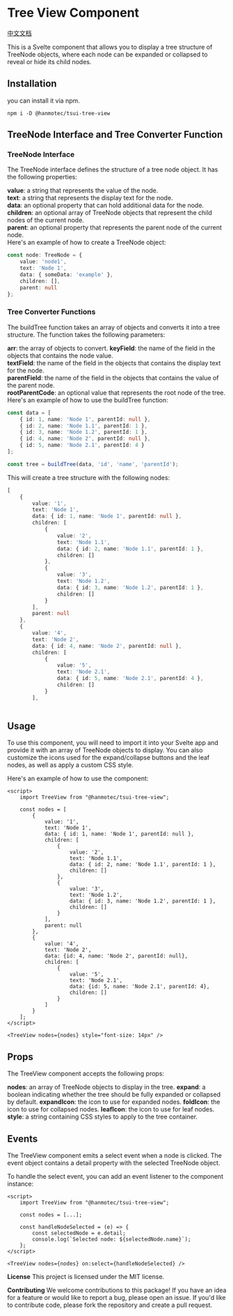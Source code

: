 # Tree View Component

[中文文档](https://github.com/hanmo-chn/svelte-tree-view/blob/main/README-CN.md)

This is a Svelte component that allows you to display a tree structure of TreeNode objects, where each node can be expanded or collapsed to reveal or hide its child nodes.

## Installation

you can install it via npm.

```shell
npm i -D @hanmotec/tsui-tree-view
```

## TreeNode Interface and Tree Converter Function

### TreeNode Interface
The TreeNode interface defines the structure of a tree node object. It has the following properties:

**value**: a string that represents the value of the node.  
**text**: a string that represents the display text for the node.  
**data**: an optional property that can hold additional data for the node.  
**children**: an optional array of TreeNode objects that represent the child nodes of the current node.  
**parent**: an optional property that represents the parent node of the current node.  
Here's an example of how to create a TreeNode object:  
```typescript
const node: TreeNode = {
    value: 'node1',
    text: 'Node 1',
    data: { someData: 'example' },
    children: [],
    parent: null
};
```

### Tree Converter Functions
The buildTree function takes an array of objects and converts it into a tree structure. The function takes the following parameters:

**arr**: the array of objects to convert.
**keyField**: the name of the field in the objects that contains the node value.  
**textField**: the name of the field in the objects that contains the display text for the node.  
**parentField**: the name of the field in the objects that contains the value of the parent node.  
**rootParentCode**: an optional value that represents the root node of the tree.  
Here's an example of how to use the buildTree function:  

```typescript
const data = [
    { id: 1, name: 'Node 1', parentId: null },
    { id: 2, name: 'Node 1.1', parentId: 1 },
    { id: 3, name: 'Node 1.2', parentId: 1 },
    { id: 4, name: 'Node 2', parentId: null },
    { id: 5, name: 'Node 2.1', parentId: 4 }
];

const tree = buildTree(data, 'id', 'name', 'parentId');
```

This will create a tree structure with the following nodes:
```typescript
[
    {
        value: '1',
        text: 'Node 1',
        data: { id: 1, name: 'Node 1', parentId: null },
        children: [
            {
                value: '2',
                text: 'Node 1.1',
                data: { id: 2, name: 'Node 1.1', parentId: 1 },
                children: []
            },
            {
                value: '3',
                text: 'Node 1.2',
                data: { id: 3, name: 'Node 1.2', parentId: 1 },
                children: []
            }
        ],
        parent: null
    },
    {
        value: '4',
        text: 'Node 2',
        data: { id: 4, name: 'Node 2', parentId: null },
        children: [
            {
                value: '5',
                text: 'Node 2.1',
                data: { id: 5, name: 'Node 2.1', parentId: 4 },
                children: []
            }
        ],
       

```

## Usage
To use this component, you will need to import it into your Svelte app and provide it with an array of TreeNode objects to display. You can also customize the icons used for the expand/collapse buttons and the leaf nodes, as well as apply a custom CSS style.

Here's an example of how to use the component:


```sveltehtml
<script>
    import TreeView from "@hanmotec/tsui-tree-view";
    
    const nodes = [
        {
            value: '1',
            text: 'Node 1',
            data: { id: 1, name: 'Node 1', parentId: null },
            children: [
                {
                    value: '2',
                    text: 'Node 1.1',
                    data: { id: 2, name: 'Node 1.1', parentId: 1 },
                    children: []
                },
                {
                    value: '3',
                    text: 'Node 1.2',
                    data: { id: 3, name: 'Node 1.2', parentId: 1 },
                    children: []
                }
            ],
            parent: null
        },
        {
            value: '4',
            text: 'Node 2',
            data: {id: 4, name: 'Node 2', parentId: null},
            children: [
                {
                    value: '5',
                    text: 'Node 2.1',
                    data: {id: 5, name: 'Node 2.1', parentId: 4},
                    children: []
                }
            ]
        }
    ];
</script>

<TreeView nodes={nodes} style="font-size: 14px" />

```

## Props
The TreeView component accepts the following props:

**nodes**: an array of TreeNode objects to display in the tree.
**expand**: a boolean indicating whether the tree should be fully expanded or collapsed by default.
**expandIcon**: the icon to use for expanded nodes.
**foldIcon**: the icon to use for collapsed nodes.
**leafIcon**: the icon to use for leaf nodes.
**style**: a string containing CSS styles to apply to the tree container.

## Events
The TreeView component emits a select event when a node is clicked. The event object contains a detail property with the selected TreeNode object.

To handle the select event, you can add an event listener to the component instance:

```sveltehtml
<script>
    import TreeView from "@hanmotec/tsui-tree-view";
    
    const nodes = [...];
    
    const handleNodeSelected = (e) => {
        const selectedNode = e.detail;
        console.log(`Selected node: ${selectedNode.name}`);
    };
</script>

<TreeView nodes={nodes} on:select={handleNodeSelected} />

```

**License**
This project is licensed under the MIT license.

**Contributing**
We welcome contributions to this package! If you have an idea for a feature or would like to report a bug, please open an issue. If you'd like to contribute code, please fork the repository and create a pull request.